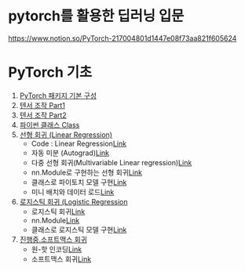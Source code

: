 # pytorch를 활용한 딥러닝 입문 
https://www.notion.so/PyTorch-217004801d1447e08f73aa821f605624

# PyTorch 기초
  1. [PyTorch 패키지 기본 구성](https://github.com/jinsusong/study-pytorch-DL/blob/main/PyTorch_%ED%8C%A8%ED%82%A4%EC%A7%80%EC%9D%98_%EA%B8%B0%EB%B3%B8_%EA%B5%AC%EC%84%B1.ipynb)
  2. [텐서 조작 Part1](https://www.notion.so/Part-1-21f76800fef7420cb9d8c55ee20acacd)
  3. [텐서 조작 Part2](https://www.notion.so/Part-2-1c11569b49c846f88c5ae2dc3dc9ddbe)
  4. [파이썬 클래스 Class](https://www.notion.so/Class-39e03d48daa94bc3ab6534d79f0ffba4)
  5. [선형 회귀 (Linear Regression)](https://www.notion.so/Linear-Regression-f14cba06943a4730ba2b3fbd9c1dddd5)
      - Code : Linear Regression[Link](https://github.com/jinsusong/study-pytorch-DL/blob/main/PyTorch%EB%A1%9C_%EC%84%A0%ED%98%95%ED%9A%8C%EA%B7%80_%EA%B5%AC%ED%98%84%ED%95%98%EA%B8%B0.ipynb) 
      - 자동 미분 (Autograd)[Link](https://www.notion.so/Autograd-89e8b322812049e3958caadf3a1e368a)
      - 다중 선형 회귀(Multivariable Linear regression)[Link](https://www.notion.so/Multivariable-Linear-regression-3334f468a5404e318d595408cb0f1fe8)
      - nn.Module로 구현하는 선형 회귀[Link](https://www.notion.so/nn-Module-0db58f18fc634fd79d14fd9db6fafac7)
      - 클래스로 파이토치 모델 구현[Link](https://www.notion.so/74a771bad7a94c43ae556815905db5f1)
      - 미니 배치와 데이터 로드[Link](https://www.notion.so/b8f0f343f50b42bfb98f235e760086b5)
  6. [로지스틱 회귀 (Logistic Regression](https://www.notion.so/899974ee39ce4fa0a82a563dfd7d78b3)
      - 로지스틱 회귀[Link](https://www.notion.so/899974ee39ce4fa0a82a563dfd7d78b3)
      - nn.Module[Link](https://www.notion.so/nn-Module-472b2f7c19114c26ae90f0ab954d7766)
      - 클래스로 로지스틱 모델 구현[Link](https://www.notion.so/d43048d2c1534b92910947409a45df30)
  7. [진행중.소프트맥스 회귀](https://www.notion.so/899974ee39ce4fa0a82a563dfd7d78b3)
      - 원-핫 인코딩[Link](https://www.notion.so/a292e7fe82b14a5ab456762d5d6d6f3c)
      - 소프트맥스 회귀[Link](https://www.notion.so/e65b925942ea4d56aaf78d3d4e460bdc)

